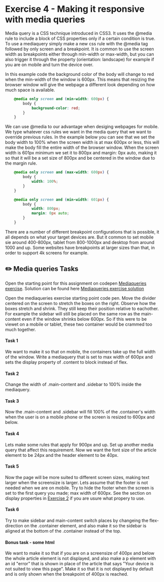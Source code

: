 # Exercise 4 - Making it responsive with media queries

Media query is a CSS technique introduced in CSS3.
It uses the @media rule to include a block of CSS properties only if a certain condition is true.
To use a mediaquery simply make a new css rule with the @media tag followed by only screen and a breakpoint. It is common to use the screen width as breakpoints either through min-width or max-width, but you can also trigger it through the property (orientation: landscape) for example if you are on mobile and turn the device over.

In this example code the background color of the body will change to red when the min-width of the window is 600px. This means that resizing the browser window will give the webpage a different look depending on how much space is available.

```css
    @media only screen and (min-width: 600px) {
        body {
            background-color: red;
        }
    }
```

We can use @media to our advantage when desiging webpages for mobile. We type whatever css rules we want in the media query that we want to override previous rules.
In the example below you can see that we set the body width to 100% when the screen width is at max 600px or less, this will make the body fill the entire width of the browser window. When the screen width is 601px minimum we set it to 800px and margin: 0px auto, making it so that it will be a set size of 800px and be centered in the window due to the margin rule.


```css
    @media only screen and (max-width: 600px) {
        body {
            width: 100%;
        }
    }

    @media only screen and (min-width: 601px) {
        body {
            width: 800px;
            margin: 0px auto;
        }
    }
```

There are a number of different breakpoint configurations that is possible, it all depends on what your target devices are. But it common to set mobile sie around 400-800px, tablet from 800-1000px and desktop from around 1000 and up. Some websites have breakpoints at larger sizes than that, in order to support 4k screens for example.

## :pencil2: Media queries Tasks
Open the starting point for this assignment on codepen [Mediaqueries exercise](https://codepen.io/taranger/pen/dreBay).
Solution can be found here [Mediaqueries exercise solution](https://codepen.io/taranger/pen/vPjqbN)

Open the mediaqueries exercise starting point code pen. Move the divider centered on the screen to stretch the boxes on the right. Observe how the boxes stretch and shrink. They still keep their position relative to eachother. For example the sidebar will still be placed on the same row as the main-content even if the window shrinks below 600px. So if this were to be viewet on a mobile or tablet, these two container would be crammed too much together.
#### Task 1
We want to make it so that on mobile, the containers take up the full width of the window. Write a mediaquery that is set to max width of 600px and sets the display property of .content to block instead of flex. 

#### Task 2
Change the width of .main-content and .sidebar to 100% inside the mediaquery.

#### Task 3
Now the .main-content and .sidebar will fill 100% of the .container's width when the user is on a mobile phone or the screen is resized to 600px and below.

#### Task 4
Lets make some rules that apply for 900px and up. Set up another media query that affect this requirement. Now we want the font size of the article element to be 24px and the header element to be 40px.

#### Task 5 
Now the page will be more suited to different screen sizes, making text larger when the screensize is larger. Lets assume that the footer is not needed when we are on mobile. Try to hide the footer when the screen is set to the first query you made; max width of 600px. See the section on display properties in [Exercise 2](exercise-2/readme.md) if you are usure what propery to use.

#### Task 6
Try to make sidebar and main-content switch places by changeing the flex-direction on the .container element, and also make it so the sidebar is aligned at the bottom of the .container instead of the top. 

#### Bonus task - some html
We want to make it so that if you are on a screensize of 400px and below the whole article element is not displayed, and also make a p element with an id "error" that is shown in place of the article that says "Your device is not suited to view this page". Make it so that it is not displayed by default and is only shown when the breakpoint of 400px is reached.
